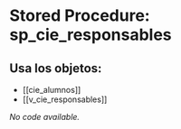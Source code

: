 # Stored Procedure: sp_cie_responsables

## Usa los objetos:
- [[cie_alumnos]]
- [[v_cie_responsables]]

*No code available.*

